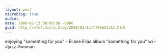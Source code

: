 ```yaml
---
layout: post
microblog: true
audio: 
date: 2008-02-13 00:00:00 -0000
guid: http://xtof.micro.blog/2008/02/13/t705621312.html
---
```

enjoying "somehting for you" - Eliane Elias album "something for you"  wi - #jazz #woman
